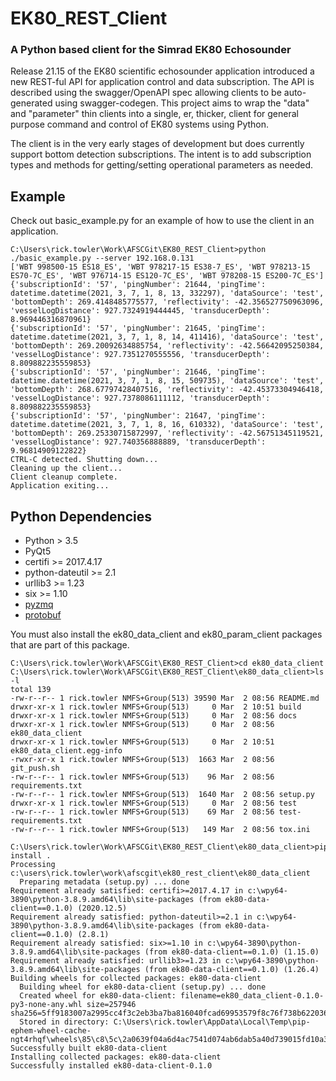 # EK80_REST_Client
### A Python based client for the Simrad EK80 Echosounder

Release 21.15 of the EK80 scientific echosounder application introduced a new REST-ful API for application control and data subscription. The API is described using the swagger/OpenAPI spec allowing clients to be auto-generated using swagger-codegen. This project aims to wrap the "data" and "parameter" thin clients into a single, er, thicker, client for general purpose command and control of EK80 systems using Python.

The client is in the very early stages of development but does currently support bottom detection subscriptions. The intent is to add subscription types and methods for getting/setting operational parameters as needed.

## Example
Check out basic_example.py for an example of how to use the client in an application.

```plaintext
C:\Users\rick.towler\Work\AFSCGit\EK80_REST_Client>python ./basic_example.py --server 192.168.0.131
['WBT 998500-15 ES18_ES', 'WBT 978217-15 ES38-7_ES', 'WBT 978213-15 ES70-7C_ES', 'WBT 976714-15 ES120-7C_ES', 'WBT 978208-15 ES200-7C_ES']
{'subscriptionId': '57', 'pingNumber': 21644, 'pingTime': datetime.datetime(2021, 3, 7, 1, 8, 13, 332297), 'dataSource': 'test', 'bottomDepth': 269.4148485775577, 'reflectivity': -42.356527750963096, 'vesselLogDistance': 927.7324919444445, 'transducerDepth': 8.969446316870961}
{'subscriptionId': '57', 'pingNumber': 21645, 'pingTime': datetime.datetime(2021, 3, 7, 1, 8, 14, 411416), 'dataSource': 'test', 'bottomDepth': 269.20092634885754, 'reflectivity': -42.56642095250384, 'vesselLogDistance': 927.7351270555556, 'transducerDepth': 8.809882235559853}
{'subscriptionId': '57', 'pingNumber': 21646, 'pingTime': datetime.datetime(2021, 3, 7, 1, 8, 15, 509735), 'dataSource': 'test', 'bottomDepth': 268.67797428407516, 'reflectivity': -42.45373304946418, 'vesselLogDistance': 927.7378086111112, 'transducerDepth': 8.809882235559853}
{'subscriptionId': '57', 'pingNumber': 21647, 'pingTime': datetime.datetime(2021, 3, 7, 1, 8, 16, 610332), 'dataSource': 'test', 'bottomDepth': 269.25330715872997, 'reflectivity': -42.56751345119521, 'vesselLogDistance': 927.740356888889, 'transducerDepth': 9.96814909122822}
CTRL-C detected. Shutting down...
Cleaning up the client...
Client cleanup complete.
Application exiting...
```

## Python Dependencies

* Python > 3.5
* PyQt5
* certifi >= 2017.4.17
* python-dateutil >= 2.1
* urllib3 >= 1.23
* six >= 1.10
* [pyzmq](https://pypi.org/project/pyzmq/)
* [protobuf](https://pypi.org/project/protobuf/)

You must also install the ek80_data_client and ek80_param_client packages that are part of this package.

```plaintext
C:\Users\rick.towler\Work\AFSCGit\EK80_REST_Client>cd ek80_data_client
C:\Users\rick.towler\Work\AFSCGit\EK80_REST_Client\ek80_data_client>ls -l
total 139
-rw-r--r-- 1 rick.towler NMFS+Group(513) 39590 Mar  2 08:56 README.md
drwxr-xr-x 1 rick.towler NMFS+Group(513)     0 Mar  2 10:51 build
drwxr-xr-x 1 rick.towler NMFS+Group(513)     0 Mar  2 08:56 docs
drwxr-xr-x 1 rick.towler NMFS+Group(513)     0 Mar  2 08:56 ek80_data_client
drwxr-xr-x 1 rick.towler NMFS+Group(513)     0 Mar  2 10:51 ek80_data_client.egg-info
-rwxr-xr-x 1 rick.towler NMFS+Group(513)  1663 Mar  2 08:56 git_push.sh
-rw-r--r-- 1 rick.towler NMFS+Group(513)    96 Mar  2 08:56 requirements.txt
-rw-r--r-- 1 rick.towler NMFS+Group(513)  1640 Mar  2 08:56 setup.py
drwxr-xr-x 1 rick.towler NMFS+Group(513)     0 Mar  2 08:56 test
-rw-r--r-- 1 rick.towler NMFS+Group(513)    69 Mar  2 08:56 test-requirements.txt
-rw-r--r-- 1 rick.towler NMFS+Group(513)   149 Mar  2 08:56 tox.ini

C:\Users\rick.towler\Work\AFSCGit\EK80_REST_Client\ek80_data_client>pip install .
Processing c:\users\rick.towler\work\afscgit\ek80_rest_client\ek80_data_client
  Preparing metadata (setup.py) ... done
Requirement already satisfied: certifi>=2017.4.17 in c:\wpy64-3890\python-3.8.9.amd64\lib\site-packages (from ek80-data-client==0.1.0) (2020.12.5)
Requirement already satisfied: python-dateutil>=2.1 in c:\wpy64-3890\python-3.8.9.amd64\lib\site-packages (from ek80-data-client==0.1.0) (2.8.1)
Requirement already satisfied: six>=1.10 in c:\wpy64-3890\python-3.8.9.amd64\lib\site-packages (from ek80-data-client==0.1.0) (1.15.0)
Requirement already satisfied: urllib3>=1.23 in c:\wpy64-3890\python-3.8.9.amd64\lib\site-packages (from ek80-data-client==0.1.0) (1.26.4)
Building wheels for collected packages: ek80-data-client
  Building wheel for ek80-data-client (setup.py) ... done
  Created wheel for ek80-data-client: filename=ek80_data_client-0.1.0-py3-none-any.whl size=257946 sha256=5ff9183007a2995cc4f3c2eb3ba7ba816040fcad69953579f8c76f738b622036
  Stored in directory: C:\Users\rick.towler\AppData\Local\Temp\pip-ephem-wheel-cache-ngt4rhqf\wheels\85\c8\5c\2a0639f04a6d4ac7541d074ab6dab5a40d739015fd10a391d9
Successfully built ek80-data-client
Installing collected packages: ek80-data-client
Successfully installed ek80-data-client-0.1.0
```